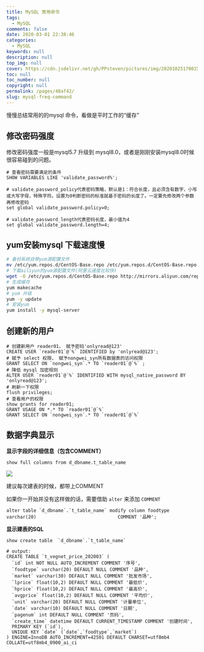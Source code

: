 ```yaml
---
title: MySQL 常用命令
tags: 
  - MySQL
comments: false
date: 2020-03-01 22:38:46
categories: 
  - MySQL
keywords: null
description: null
top_img: null
cover: https://cdn.jsdelivr.net/gh/PPsteven/pictures/img/20201025170015.png
toc: null
toc_number: null
copyright: null
permalink: /pages/48af42/
slug: mysql-freq-command
---
```


慢慢总结常用的的mysql 命令，看做是平时工作的“缓存”

<!--more-->

## 修改密码强度

修改密码强度一般是mysql5.7 升级到 mysql8.0，或者是刚刚安装mysql8.0时候很容易碰到的问题。

```mysql
# 查看密码需要满足的条件
SHOW VARIABLES LIKE 'validate_password%'; 

# validate_password_policy代表密码策略，默认是1：符合长度，且必须含有数字，小写或大写字母，特殊字符。设置为0判断密码的标准就基于密码的长度了。一定要先修改两个参数再修改密码
set global validate_password.policy=0;

# validate_password_length代表密码长度，最小值为4
set global validate_password.length=4; 
```



## yum安装mysql 下载速度慢

```bash
# 备份系统自带yum源配置文件
mv /etc/yum.repos.d/CentOS-Base.repo /etc/yum.repos.d/CentOS-Base.repo.backup
# 下载ailiyun的yum源配置文件(阿里云速度比较快)
wget -O /etc/yum.repos.d/CentOS-Base.repo http://mirrors.aliyun.com/repo/Centos-7.repo
# 生成缓存
yum makecache
# yum 升级
yum -y update
# 安装yum
yum install -y mysql-server
```







## 创建新的用户

```mysql
# 创建新用户 reader01， 赋予密码'onlyread@123'
CREATE USER `reader01`@`%` IDENTIFIED by 'onlyread@123';
# 赋予 select 权限， 赋予nongwei_syn所有数据表的访问权限
GRANT SELECT ON `nongwei_syn`.* TO `reader01`@`%` ;
# 降低 mysql 加密规则
ALTER USER `reader01`@`%` IDENTIFIED WITH mysql_native_password BY 'onlyread@123';
# 刷新一下权限
flush privileges;
# 查看用户的权限
show grants for reader01;
GRANT USAGE ON *.* TO `reader01`@`%`
GRANT SELECT ON `nongwei_syn`.* TO `reader01`@`%`
```



## 数据字典显示

**显示字段的详细信息（包含COMMENT）**

```mysql
show full columns from d_dbname.t_table_name
```

![](https://cdn.jsdelivr.net/gh/PPsteven/pictures/img/20200322184343.png)

建议每次建表的时候，都带上COMMENT

如果你一开始并没有这样做的话，需要借助 `alter` 来添加 `COMMENT`

```mysql
alter table `d_dbname`.`t_table_name` modify column foodtype   varchar(20)                              COMMENT '品种';
```

**显示建表的SQL**

```mysql
show create table  `d_dbname`.`t_table_name`

# output:
CREATE TABLE `t_vegnet_price_202003` (
  `id` int NOT NULL AUTO_INCREMENT COMMENT '序号',
  `foodtype` varchar(20) DEFAULT NULL COMMENT '品种',
  `market` varchar(30) DEFAULT NULL COMMENT '批发市场',
  `lprice` float(10,2) DEFAULT NULL COMMENT '最低价',
  `hprice` float(10,2) DEFAULT NULL COMMENT '最高价',
  `avgprice` float(10,2) DEFAULT NULL COMMENT '平均价',
  `unit` varchar(20) DEFAULT NULL COMMENT '计量单位',
  `date` varchar(10) DEFAULT NULL COMMENT '日期',
  `pagenum` int DEFAULT NULL COMMENT '页码',
  `create_time` datetime DEFAULT CURRENT_TIMESTAMP COMMENT '创建时间',
  PRIMARY KEY (`id`),
  UNIQUE KEY `date` (`date`,`foodtype`,`market`)
) ENGINE=InnoDB AUTO_INCREMENT=42501 DEFAULT CHARSET=utf8mb4 COLLATE=utf8mb4_0900_ai_ci
```
